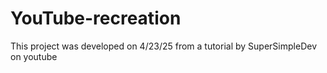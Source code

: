 # YouTube-recreation
This project was developed on 4/23/25 from a tutorial by SuperSimpleDev on youtube
